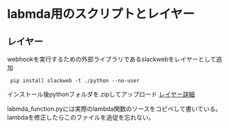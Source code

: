 # labmda用のスクリプトとレイヤー

## レイヤー
webhookを実行するための外部ライブラリであるslackwebをレイヤーとして追加
``` 
 pip install slackweb -t ./python --no-user
```
インストール後pythonフォルダを.zipしてアップロード
[レイヤー詳細](ttps://ap-northeast-1.console.aws.amazon.com/lambda/home?region=ap-northeast-1#/layers/slackweb_layer/versions/1?tab=versions)

labmda_function.pyには実際のlambda関数のソースをコピペして書いている。
lambdaを修正したらこのファイルを追従を忘れない。


